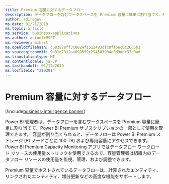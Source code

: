 ```yaml
---
title: Premium 容量に対するデータフロー
description: データフローを含むワークスペースを Premium 容量に簡単に割り当てて、Power BI Premium サブスクリプションの一部として使用を管理します。
author: adiregev
ms.date: 01/21/2019
ms.topic: article
ms.service: business-applications
ms.author: antonfrMSFT
ms.reviewer: mihart
ms.openlocfilehash: c383878ff3c8824f1512483dfc8ff56c6c2665b3
ms.sourcegitcommit: 9a31d79f2ae098559c294503984e0d9ddc37c0ad
ms.translationtype: HT
ms.contentlocale: ja-JP
ms.lasthandoff: 01/17/2019
ms.locfileid: "210291"
---
```

# <a name="dataflows-on-premium-capacity"></a>Premium 容量に対するデータフロー
[!include[business-intelligence banner](../../../includes/business-intelligence.md)]



Power BI 管理者は、データフローを含むワークスペースを Premium 容量に簡単に割り当てて、Power BI Premium サブスクリプションの一部として使用を管理できます。 容量が割り当てられると、データフローは Power BI Premium ストレージ (P1 ノードごとに 100 TB) および専用容量にアクセスできます。 Power BI Premium Capacity Monitoring アプリではデータフロー ワークロード リソースの使用量メトリックを使用できるので、容量管理者は組織内のデータフロー リソースの使用量を監視、管理、および調整できます。

Premium 容量でホストされているデータフローは、計算されたエンティティ、リンクされたエンティティ、増分更新などの高度な機能をサポートします。

